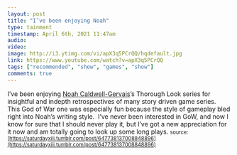 ```yaml
---
layout: post
title: "I’ve been enjoying Noah"
type: tainment
timestamp: April 6th, 2021 11:47am
audio: 
video: 
image: http://i3.ytimg.com/vi/apX3q5PCrQQ/hqdefault.jpg
link: https://www.youtube.com/watch?v=apX3q5PCrQQ
tags: ["recommended", "show", "games", "show"]
comments: true
---
```

I’ve been enjoying [Noah Caldwell-Gervais](https://www.youtube.com/user/broadcaststsatic)’s Thorough Look series for insightful and indepth retrospectives of many story driven game series.  This God of War one was especially fun because the style of gameplay bled right into Noah’s writing style.  I’ve never been interested in GoW, and now I know for sure that I should never play it, but I’ve got a new appreciation for it now and am totally going to look up some long plays.
<small>source: [https://saturdayxiii.tumblr.com/post/647738137008848896](https://saturdayxiii.tumblr.com/post/647738137008848896)</small>